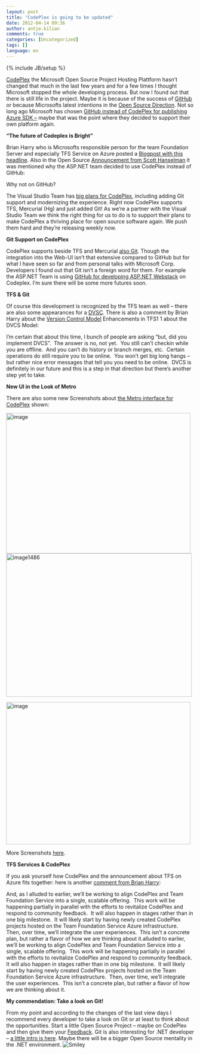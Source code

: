 ```yaml
---
layout: post
title: "CodePlex is going to be updated"
date: 2012-04-14 09:36
author: antje.kilian
comments: true
categories: [Uncategorized]
tags: []
language: en
---
```

{% include JB/setup %}
&nbsp;

<a href="http://codeplex.com/">CodePlex</a> the Microsoft Open Source Project Hosting Plattform hasn’t changed that much in the last few years and for a few times I thought Microsoft stopped the whole developing process. But now I found out that there is still life in the project. Maybe it is because of the success of <a href="http://github.com/">GitHub</a> or because Microsofts latest intentions in the <a href="http://code-inside.de/blog/2012/03/29/der-asp-net-webstack-ist-open-source/">Open Source Direction</a>. Not so long ago Microsoft has chosen <a href="http://code-inside.de/blog/2011/12/12/windows-azure-sdk-fr-node-js-co-und-das-auf-github/">GitHub instead of CodePlex for publishing Azure SDK –</a> maybe that was the point where they decided to support their own platform again.

<strong>“The future of Codeplex is Bright”</strong>

Brian Harry who is Microsofts responsible person for the team Foundation Server and especially TFS Service on Azure posted a <a href="http://blogs.msdn.com/b/bharry/archive/2012/03/22/the-future-of-codeplex-is-bright.aspx">Blogpost with this headline</a>. Also in the Open Source <a href="http://www.hanselman.com/blog/ASPNETMVC4ASPNETWebAPIAndASPNETWebPagesV2RazorNowAllOpenSourceWithContributions.aspx">Announcement from Scott Hanselman</a> it was mentioned why the ASP.NET team decided to use CodePlex instead of GitHub:

Why not on GitHub?

The Visual Studio Team has <a href="http://blogs.msdn.com/b/bharry/archive/2012/03/22/the-future-of-codeplex-is-bright.aspx">big plans for CodePlex</a>, including adding Git support and modernizing the experience. Right now CodePlex supports TFS, Mercurial (Hg) and just added Git! As we’re a partner with the Visual Studio Team we think the right thing for us to do is to support their plans to make CodePlex a thriving place for open source software again. We push them hard and they’re releasing weekly now.

<strong>Git Support on CodePlex</strong>

CodePlex supports beside TFS and Mercurial <a href="http://blogs.msdn.com/b/codeplex/archive/2012/03/21/git-commit-m-codeplex-now-supports-git.aspx">also Git</a>. Though the integration into the Web-UI isn’t that extensive compared to GitHub but for what I have seen so far and from personal talks with Microsoft Corp. Developers I found out that Git isn’t a foreign word for them. For example the ASP.NET Team is using <a href="http://aspnetwebstack.codeplex.com/SourceControl/list/changesets">GitHub for developing ASP.NET Webstack</a> on Codeplex. I’m sure there will be some more futures soon.

<strong>TFS &amp; Git</strong>

<strong> </strong>

Of course this development is recognized by the TFS team as well – there are also some appearances for a <a href="http://en.wikipedia.org/wiki/Distributed_revision_control">DVSC</a>. There is also a comment by Brian Harry about the <a href="http://blogs.msdn.com/b/bharry/archive/2011/08/02/version-control-model-enhancements-in-tfs-11.aspx">Version Control Model</a> Enhancements in TFS1 1 about the DVCS Model:

I’m certain that about this time, I bunch of people are asking “but, did you implement DVCS”.  The answer is no, not yet.  You still can’t checkin while you are offline.  And you can’t do history or branch merges, etc.  Certain operations do still require you to be online.  You won’t get big long hangs – but rather nice error messages that tell you you need to be online.  DVCS is definitely in our future and this is a step in that direction but there’s another step yet to take.

<strong>New UI in the Look of Metro </strong>

<strong> </strong>

There are also some new Screenshots about <a href="http://blogs.msdn.com/b/codeplex/archive/2012/03/30/new-codeplex-ui-coming-soon.aspx">the Metro interface for CodePlex</a> shown:

<img title="image" src="{{BASE_PATH}}/assets/wp-images-de/image_thumb658.png" border="0" alt="image" width="493" height="375" /><a href="{{BASE_PATH}}/assets/wp-images-en/image1486.png"><img style="background-image: none; padding-left: 0px; padding-right: 0px; display: inline; padding-top: 0px; border: 0px;" title="image1486" src="{{BASE_PATH}}/assets/wp-images-en/image1486_thumb.png" border="0" alt="image1486" width="497" height="383" /></a>

<img title="image" src="{{BASE_PATH}}/assets/wp-images-de/image_thumb659.png" border="0" alt="image" width="493" height="380" />

More Screenshots <a href="http://blogs.msdn.com/b/codeplex/archive/2012/03/30/new-codeplex-ui-coming-soon.aspx">here</a>.

<strong>TFS Services &amp; CodePlex</strong>

<strong> </strong>

If you ask yourself how CodePlex and the announcement about TFS on Azure fits together: here is another <a href="http://blogs.msdn.com/b/bharry/archive/2012/03/22/the-future-of-codeplex-is-bright.aspx">comment from Brian Harry</a>:

And, as I alluded to earlier, we’ll be working to align CodePlex and Team Foundation Service into a single, scalable offering.  This work will be happening partially in parallel with the efforts to revitalize CodePlex and respond to community feedback.  It will also happen in stages rather than in one big milestone.  It will likely start by having newly created CodePlex projects hosted on the Team Foundation Service Azure infrastructure.  Then, over time, we’ll integrate the user experiences.  This isn’t a concrete plan, but rather a flavor of how we are thinking about it.alluded to earlier, we’ll be working to align CodePlex and Team Foundation Service into a single, scalable offering.  This work will be happening partially in parallel with the efforts to revitalize CodePlex and respond to community feedback.  It will also happen in stages rather than in one big milestone.  It will likely start by having newly created CodePlex projects hosted on the Team Foundation Service Azure infrastructure.  Then, over time, we’ll integrate the user experiences.  This isn’t a concrete plan, but rather a flavor of how we are thinking about it.

<strong>My commendation: Take a look on Git!</strong>

<strong> </strong>

From my point and according to the changes of the last view days I recommend every developer to take a look on Git or at least to think about the opportunities. Start a little Open Source Project – maybe on CodePlex and then give them your <a href="http://codeplex.codeplex.com/workitem/list/basic">Feedback</a>. Git is also interesting for .NET developer – <a href="http://code-inside.de/blog/2011/08/05/einstieg-in-git-fr-net-entwickler/">a little intro is here</a>. Maybe there will be a bigger Open Source mentality in the .NET environment. <img class="wlEmoticon wlEmoticon-smile" style="border-style: none;" src="{{BASE_PATH}}/assets/wp-images-en/wlEmoticon-smile14.png" alt="Smiley" />
